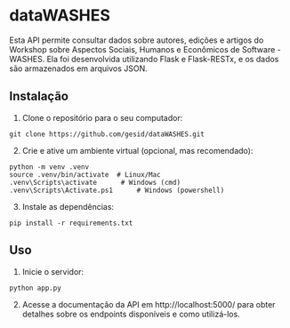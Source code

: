 # dataWASHES
Esta API permite consultar dados sobre autores, edições e artigos do Workshop sobre Aspectos Sociais, Humanos e Econômicos de Software - WASHES. Ela foi desenvolvida utilizando Flask e Flask-RESTx, e os dados são armazenados em arquivos JSON.

## Instalação
1. Clone o repositório para o seu computador:
```shell
git clone https://github.com/gesid/dataWASHES.git
```

2. Crie e ative um ambiente virtual (opcional, mas recomendado):
```shell
python -m venv .venv
source .venv/bin/activate  # Linux/Mac
.venv\Scripts\activate      # Windows (cmd)
.venv\Scripts\Activate.ps1      # Windows (powershell)
```

3. Instale as dependências:
```shell
pip install -r requirements.txt
```

## Uso
1. Inicie o servidor:
```shell
python app.py
```

2. Acesse a documentação da API em http://localhost:5000/ para obter detalhes sobre os endpoints disponíveis e como utilizá-los.
